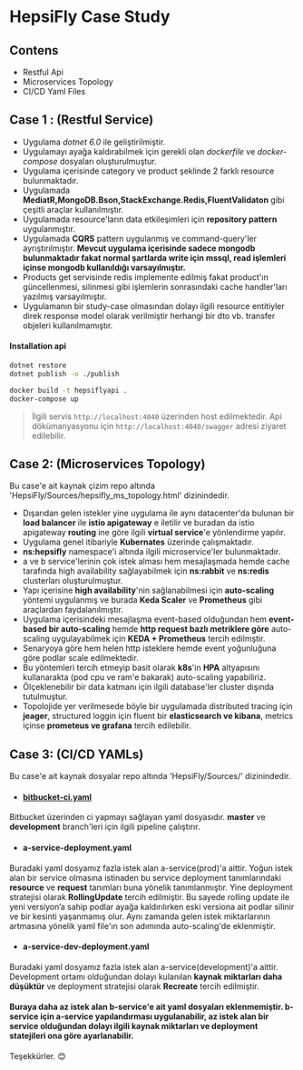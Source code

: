 # HepsiFly Case Study

## Contens
- Restful Api
- Microservices Topology
- CI/CD Yaml Files

## Case 1 : (Restful Service)
* Uygulama *dotnet 6.0* ile geliştirilmiştir.
* Uygulamayı ayağa kaldırabilmek için gerekli olan *dockerfile* ve *docker-compose* dosyaları oluşturulmuştur.
* Uygulama içerisinde category ve product şeklinde 2 farklı resource bulunmaktadır. 
* Uygulamada **MediatR,MongoDB.Bson,StackExchange.Redis,FluentValidaton** gibi çeşitli araçlar kullanılmıştır. 
* Uygulamada resource'ların data etkileşimleri için **repository pattern** uygulanmıştır.
* Uygulamada **CQRS** pattern uygulanmış ve command-query'ler ayrıştırılmıştır. **Mevcut uygulama içerisinde sadece mongodb bulunmaktadır fakat normal şartlarda write için mssql, read işlemleri içinse mongodb kullanıldığı varsayılmıştır.**
* Products get servisinde redis implemente edilmiş fakat product'ın güncellenmesi, silinmesi gibi işlemlerin sonrasındaki cache handler'ları yazılmış varsayılmıştır.
* Uygulamanın bir study-case olmasından dolayı ilgili resource entitiyler direk response model olarak verilmiştir herhangi bir dto vb. transfer objeleri kullanılmamıştır.

#### Installation api
```bash
dotnet restore
dotnet publish -o ./publish

docker build -t hepsiflyapi . 
docker-compose up
```

>İlgili servis `http://localhost:4040` üzerinden host edilmektedir.
 Api dökümanyasyonu için `http://localhost:4040/swagger` adresi ziyaret edilebilir.


## Case 2: (Microservices Topology)

Bu case'e ait kaynak çizim repo altında 'HepsiFly/Sources/hepsifly_ms_topology.html' dizinindedir.
- Dışarıdan gelen istekler yine uygulama ile aynı datacenter'da bulunan bir **load balancer** ile **istio apigateway** e iletilir ve buradan da istio apigateway **routing** ine göre ilgili **virtual service**'e yönlendirme yapılır.
- Uygulama genel itibariyle **Kubernates** üzerinde çalışmaktadır. 
- **ns:hepsifly** namespace'i altında ilgili microservice'ler bulunmaktadır. 
- a ve b service'lerinin çok istek alması hem mesajlaşmada hemde cache tarafında high availability sağlayabilmek için **ns:rabbit** ve **ns:redis** clusterları oluşturulmuştur.
- Yapı içerisine **high availability**'nin sağlanabilmesi için **auto-scaling** yöntemi uygulanmış ve burada **Keda Scaler** ve **Prometheus** gibi araçlardan faydalanılmıştır.
- Uygulama içerisindeki mesajlaşma event-based olduğundan hem **event-based bir auto-scaling** hemde **http request bazlı metriklere göre** auto-scaling uygulayabilmek için **KEDA + Prometheus** tercih edilmştir. 
- Senaryoya göre hem helen http isteklere hemde event yoğunluğuna göre podlar scale edilmektedir. 
- Bu yöntemleri tercih etmeyip basit olarak **k8s**'in **HPA** altyapısını kullanarakta (pod cpu ve ram'e bakarak) auto-scaling yapabiliriz.
- Ölçeklenebilir bir data katmanı için ilgili database'ler cluster dışında tutulmuştur.
- Topolojide yer verilmesede böyle bir uygulamada distributed tracing için **jeager**, structured loggin için fluent bir **elasticsearch ve kibana**, metrics içinse **prometeus ve grafana** tercih edilebilir.

## Case 3: (CI/CD YAMLs)
Bu case'e ait kaynak dosyalar repo altında 'HepsiFly/Sources/' dizinindedir.

- #### [bitbucket-ci.yaml](https://github.com/sametgunduz/hepsi-fly/blob/main/HepsiFly/Sources/bitbucket-ci.yaml) 
 Bitbucket üzerinden ci yapmayı sağlayan yaml dosyasıdır. **master** ve **development** branch'leri için ilgili pipeline çalıştırır.

- #### a-service-deployment.yaml 
Buradaki yaml dosyamız fazla istek alan a-service(prod)'a aittir. 
Yoğun istek alan bir service olmasına istinaden bu service deployment tanımlarındaki **resource** ve **request** tanımları buna yönelik tanımlanmıştır.
Yine deployment stratejisi olarak **RollingUpdate** tercih edilmiştir. 
Bu sayede rolling update ile yeni versiyon’a sahip podlar ayağa kaldırılırken eski versiona ait podlar silinir ve bir kesinti yaşanmamış olur.
Aynı zamanda gelen istek miktarlarının artmasına yönelik yaml file'ın son adımında auto-scaling'de eklenmiştir.

- #### a-service-dev-deployment.yaml
Buradaki yaml dosyamız fazla istek alan a-service(development)'a aittir.
Development ortamı olduğundan dolayı kulanılan **kaynak miktarları daha düşüktür** ve deployment stratejisi olarak **Recreate** tercih edilmiştir. 

#### Buraya daha az istek alan b-service'e ait yaml dosyaları eklenmemiştir. b-service için a-service yapılandırması uygulanabilir, az istek alan bir service olduğundan dolayı ilgili kaynak miktarları ve deployment statejileri ona göre ayarlanabilir.


Teşekkürler. :blush:
